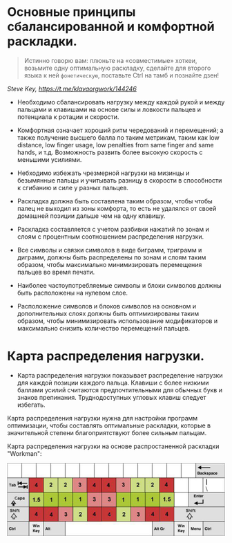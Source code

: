 # Основные принципы сбалансированной и комфортной раскладки.

> Истинно говорю вам: плюньте на «совместимые» хоткеи, возьмите одну оптимальную раскладку, сделайте для второго языка к ней `фонетическую`, поставьте Ctrl на тамб и познайте дзен!

*Steve Key, https://t.me/klavaorgwork/144246*

* Необходимо сбалансировать нагрузку между каждой рукой и между пальцами и клавишами на основе силы и ловкости пальцев 
и потенциала к ротации и скорости.

* Комфортная означает хороший ритм чередований и перемещений; а также получение высшего балла по таким метрикам, 
таким как low distance, low finger usage, low penalties from same finger and same hands, и т.д. 
Возможность развить более высокую скорость с меньшими усилиями.

* Небходимо избежать чрезмерной нагрузки на мизинцы и безымянные пальцы и учитывать разницу в скорости в способности к сгибанию 
и силе у разных пальцев.

* Раскладка должна быть составлена таким образом, чтобы чтобы палец не выходил из зоны комфорта,
то есть не удалялся от своей домашней позиции дальше чем на одну клавишу. 

* Раскладка составляется с учетом разбивки нажатий по зонам и слоям с процентным соотношением распределения нагрузки. 

* Все символы и связки символов в виде биграмм, триграмм и диграмм, должны быть распределены по зонам и слоям таким образом,
чтобы максимально минимизировать перемещения пальцев во время печати.

* Наиболее частоупотребляемые символы и блоки символов должны быть расположены на нулевом слое.

* Расположение символов и блоков символов на основном и дополнительных слоях должны быть оптимизированы таким образом,
чтобы минимизировать использование модификаторов и максимально снизить количество перемещений пальцев.


# Карта распределения нагрузки.

* Карта распределения нагрузки показывает распределение нагрузки для каждой позиции каждого пальца.
Клавиши с более низкими баллами усилий считаются предпочтительными для обычных букв и знаков препинания. 
Труднодоступных угловых клавиш следует избегать.

Карта распределения нагрузки нужна для настройки программ оптимизации, чтобы составлять оптимальные раскладки,
которые в значительной степени благоприятствуют более сильным пальцам.

Карта распределения нагрузки на основе распростаненной раскладки "Workman":

![](/img/workman_layout.jpg)
